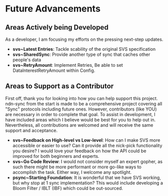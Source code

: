 # Future Advancements

## Areas Actively being Developed

As a developer, I am focusing my efforts on the pressing next-step updates.

 - **svs~Latest Entries**: Tackle scability of the original SVS specification
 - **svs~SharedSync**: Provide another type of sync that caches other people's data
 - **svs~RetryAmount**: Implement Retries, Be able to set DataInterestRetryAmount within Config.

## Areas to Support as a Contributor

First off, thank you for looking into how you can help support this project. ndn-sync from the start is made to be a comprehensive project covering all "Sync" protocols including future ones. However, contributors (like YOU) are necessary in order to complete that goal. To assist in development, I have included areas which I believe would be best for you to help out in. Nevertheless, all contributions are welcomed and will receive the same support and acceptance.

 - **svs~Feedback on High-level vs Low-level**: How can I make SVS more accessible or easier to use? Can it provide all the nick-pick functionality you desire? I would love your feedback on how the API could be improved for both beginners and experts.
 - **svs~Go Code Review**: I would not consider myself an expert gopher, as such there might be more performant or more go-like ways to accomplish the task. Either way, I welcome any spotlight.
 - **psync~Starting Foundation**: It is wonderful that we have SVS working, but why stop at 1 sync implementation? This would include developing a Bloom Filter / IBLT (IBF) which could be out-sourced.
